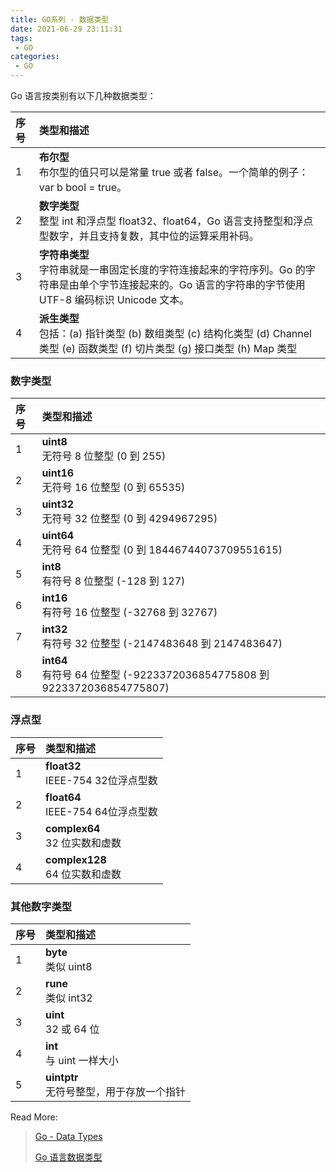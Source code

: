 ```yaml
---
title: GO系列 - 数据类型
date: 2021-06-29 23:11:31
tags:
 - GO
categories:
 - GO
---
```


Go 语言按类别有以下几种数据类型：

| 序号 | 类型和描述                                                   |
| :--- | :----------------------------------------------------------- |
| 1    | **布尔型** <br/>布尔型的值只可以是常量 true 或者 false。一个简单的例子：var b bool = true。 |
| 2    | **数字类型** <br/>整型 int 和浮点型 float32、float64，Go 语言支持整型和浮点型数字，并且支持复数，其中位的运算采用补码。 |
| 3    | **字符串类型** <br/>字符串就是一串固定长度的字符连接起来的字符序列。Go 的字符串是由单个字节连接起来的。Go 语言的字符串的字节使用 UTF-8 编码标识 Unicode 文本。 |
| 4    | **派生类型** <br/>包括：(a) 指针类型 (b) 数组类型 (c) 结构化类型 (d) Channel 类型 (e) 函数类型 (f) 切片类型 (g) 接口类型 (h) Map 类型 |

### 数字类型

| 序号 | 类型和描述                                                   |
| :--- | :----------------------------------------------------------- |
| 1    | **uint8** <br/>无符号 8 位整型 (0 到 255)                    |
| 2    | **uint16** <br/>无符号 16 位整型 (0 到 65535)                |
| 3    | **uint32** <br/>无符号 32 位整型 (0 到 4294967295)           |
| 4    | **uint64** <br/>无符号 64 位整型 (0 到 18446744073709551615) |
| 5    | **int8** <br/>有符号 8 位整型 (-128 到 127)                  |
| 6    | **int16** <br/>有符号 16 位整型 (-32768 到 32767)            |
| 7    | **int32** <br/>有符号 32 位整型 (-2147483648 到 2147483647)  |
| 8    | **int64** <br/>有符号 64 位整型 (-9223372036854775808 到 9223372036854775807) |

### 浮点型

| 序号 | 类型和描述                             |
| :--- | :------------------------------------- |
| 1    | **float32** <br/>IEEE-754 32位浮点型数 |
| 2    | **float64** <br/>IEEE-754 64位浮点型数 |
| 3    | **complex64** <br/>32 位实数和虚数     |
| 4    | **complex128** <br/>64 位实数和虚数    |

### 其他数字类型

| 序号 | 类型和描述                                    |
| :--- | :-------------------------------------------- |
| 1    | **byte** <br/>类似 uint8                      |
| 2    | **rune** <br/>类似 int32                      |
| 3    | **uint** <br/>32 或 64 位                     |
| 4    | **int** <br/>与 uint 一样大小                 |
| 5    | **uintptr** <br/>无符号整型，用于存放一个指针 |



Read More:

> [Go - Data Types](https://www.tutorialspoint.com/go/go_data_types.htm)
>
> [Go 语言数据类型](https://www.runoob.com/go/go-data-types.html)